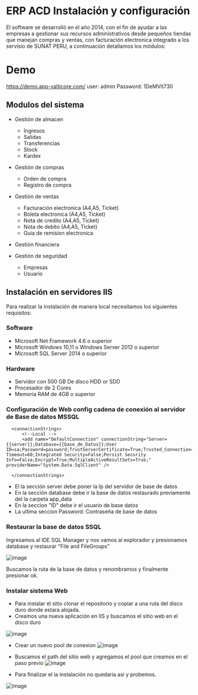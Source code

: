 # ERP ACD Instalación y configuración

El software se desarrolló  en el año 2014, con el fin de ayudar a las empresas a gestionar sus recursos administrativos desde pequeños tiendas que manejan compras y ventas, con facturación electronica integrado a los servisio de SUNAT PERU, a continuación detallamos los módulos: 

# Demo 

https://demo.app-valticore.com/
user: admin
Password: 1DeMVlt730


## Modulos del sistema
- Gestión de almacen
   - Ingresos
   - Salidas
   - Transferencias
   - Stock
   - Kardex
   
- Gestión de compras
  - Orden de compra
  - Registro de compra
- Gestión de ventas
  - Facturación electronica (A4,A5, Ticket)
  - Boleta electronica (A4,A5, Ticket)
  - Nota de credito (A4,A5, Ticket)
  - Nota de debíto (A4,A5, Ticket)
  - Guia de remision electronica
- Gestión financiera
- Gestión de seguridad
  - Empresas
  - Usuario


## Instalación en servidores IIS
Para realizar la instalación de manera local necesitamos los siguientes requisitos:

### Software
- Microsoft Net Framework 4.6 o superior
- Microsoft Windows 10,11 o Windows Server 2012 o superior
- Microsoft SQL Server 2014 o superior

### Hardware
- Servidor con 500 GB De disco HDD or SDD
- Procesador de 2 Cores
- Memoria RAM de 4GB o superior


### Configuración de Web config cadena de conexión al servidor de Base de datos MSSQL

```
  <connectionStrings>
	  <!--Local -->
	  <add name="DefaultConnection" connectionString="Server={{server}};Database={{base_de_Datos}};User ID=sa;Password=password;TrustServerCertificate=True;Trusted_Connection=False;Connection Timeout=60;Integrated Security=False;Persist Security Info=False;Encrypt=True;MultipleActiveResultSets=True;" providerName="System.Data.SqlClient" />
	
  </connectionStrings>
```

- El la sección server debe poner la Ip del servidor de base de datos
- En la sección database debe ir la base de datos restaurado previamente del la carpeta app_data
- En la seccion  "ID" debe ir el usuario de base datos
- La ultima seccion Password: Contraseña de base de datos


### Restaurar la base de datos SSQL

Ingresamos al IDE SQL Manager y nos vamos al explorador y presionamos database y restaurar "File and FileGroups"  

![image](https://user-images.githubusercontent.com/15756971/226461084-333e066b-51e5-4fe7-994d-28ac2199afc1.png)

Buscamos la ruta de la base de datos y renombramos y finalmente presionar ok.

### Instalar sistema Web
- Para instalar el sitio clonar el repositorio y copiar a una ruta del disco duro donde estara alojada.
- Creamos una nueva aplicación en IIS y buscamos el sitio web en el disco duro 

![image](https://user-images.githubusercontent.com/15756971/226465482-ae72a7f5-f768-4f3e-ba7c-9f247ffc1b92.png)

- Crear un nuevo pool de conexion
![image](https://user-images.githubusercontent.com/15756971/226465775-24acfdeb-48df-4172-874f-26fc3d633c48.png)

- Buscamos el path del sitio web y agregamos el pool que creamos en el paso previo
![image](https://user-images.githubusercontent.com/15756971/226466208-6546ab73-46fd-43d8-9d28-439bcc9fdd0f.png)

- Para finalizar el la instalación no quedaria asi y probemos.

![image](https://user-images.githubusercontent.com/15756971/226466489-2928494a-45bf-46ae-bf6c-bde0c113a530.png)




